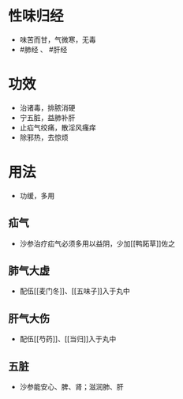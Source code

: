 # 性味归经
- 味苦而甘，气微寒，无毒
- #肺经 、 #肝经 
# 功效
- 治诸毒，排脓消硬
- 宁五脏，益肺补肝
- 止疝气绞痛，散淫风瘙痒
- 除邪热，去惊烦
# 用法
- 功缓，多用
## 疝气
- 沙参治疗疝气必须多用以益阴，少加[[鸭跖草]]佐之
## 肺气大虚
- 配伍[[麦门冬]]、[[五味子]]入于丸中
## 肝气大伤
- 配伍[[芍药]]、[[当归]]入于丸中
## 五脏
- 沙参能安心、脾、肾；滋润肺、肝